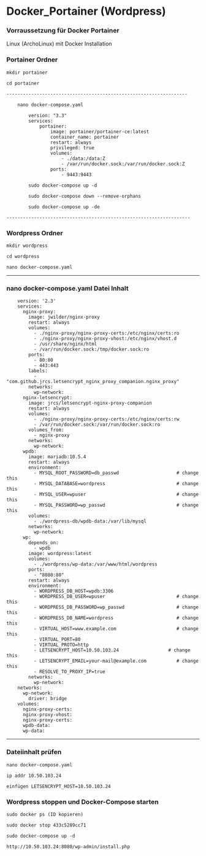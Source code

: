 # Docker_Portainer (Wordpress)

### Vorraussetzung für Docker Portainer
  
  Linux (ArchoLinux) mit Docker Installation

### Portainer Ordner

	mkdir portainer

	cd portainer
	
	------------------------------------------------------------------

		nano docker-compose.yaml

			version: "3.3"
			services:
				portainer:
					image: portainer/portainer-ce:latest
					container_name: portainer
					restart: always
					privileged: true
					volumes:
						- ./data:/data:Z
						- /var/run/docker.sock:/var/run/docker.sock:Z
					ports:
						- 9443:9443

			sudo docker-compose up -d

			sudo docker-compose down --remove-orphans

			sudo docker-compose up -de
			
	-------------------------------------------------------------------		

### Wordpress Ordner

	mkdir wordpress

	cd wordpress

	nano docker-compose.yaml

--------------------------------------------------------------------------

### nano docker-compose.yaml Datei Inhalt
	 
		version: '2.3'
		services:
		  nginx-proxy:
			image: jwilder/nginx-proxy
			restart: always
			volumes:
			  - ./nginx-proxy/nginx-proxy-certs:/etc/nginx/certs:ro
			  - ./nginx-proxy/nginx-proxy-vhost:/etc/nginx/vhost.d
			  - /usr/share/nginx/html
			  - /var/run/docker.sock:/tmp/docker.sock:ro
			ports:
			  - 80:80
			  - 443:443
			labels:
			  - "com.github.jrcs.letsencrypt_nginx_proxy_companion.nginx_proxy"
			networks:
			  wp-network:
		  nginx-letsencrypt:
			image: jrcs/letsencrypt-nginx-proxy-companion
			restart: always
			volumes:
			  - ./nginx-proxy/nginx-proxy-certs:/etc/nginx/certs:rw
			  - /var/run/docker.sock:/var/run/docker.sock:ro
			volumes_from:
			  - nginx-proxy
			networks:
			  wp-network:
		  wpdb:
			image: mariadb:10.5.4
			restart: always
			environment:
			  - MYSQL_ROOT_PASSWORD=db_passwd                     # change this
			  - MYSQL_DATABASE=wordpress                          # change this
			  - MYSQL_USER=wpuser                                 # change this
			  - MYSQL_PASSWORD=wp_passwd                          # change this
			volumes:
			  - ./wordpress-db/wpdb-data:/var/lib/mysql
			networks:
			  wp-network:
		  wp:
			depends_on:
			  - wpdb
			image: wordpress:latest
			volumes:
			  - ./wordpress/wp-data:/var/www/html/wordpress
			ports:
			  - "8080:80"
			restart: always
			environment:
			  - WORDPRESS_DB_HOST=wpdb:3306
			  - WORDPRESS_DB_USER=wpuser                          # change this
			  - WORDPRESS_DB_PASSWORD=wp_passwd                   # change this
			  - WORDPRESS_DB_NAME=wordpress                       # change this
			  - VIRTUAL_HOST=www.example.com                      # change this
			  - VIRTUAL_PORT=80
			  - VIRTUAL_PROTO=http
			  - LETSENCRYPT_HOST=10.50.103.24                  # change this
			  - LETSENCRYPT_EMAIL=your-mail@example.com           # change this
			  - RESOLVE_TO_PROXY_IP=true
			networks:
			  wp-network:
		networks:
		  wp-network:
			driver: bridge
		volumes:
		  nginx-proxy-certs:
		  nginx-proxy-vhost:
		  nginx-proxy-certs:
		  wpdb-data:
		  wp-data:
		 
----------------------------------------------------------------------------------
 
### Dateiinhalt prüfen

	nano docker-compose.yaml

	ip addr 10.50.103.24
	
	einfügen LETSENCRYPT_HOST=10.50.103.24 
	
	
### Wordpress stoppen und Docker-Compose starten

	sudo docker ps (ID kopieren)
	
	sudo docker stop 433c5289cc71
	
	sudo docker-compose up -d
	
	http://10.50.103.24:8080/wp-admin/install.php
	




